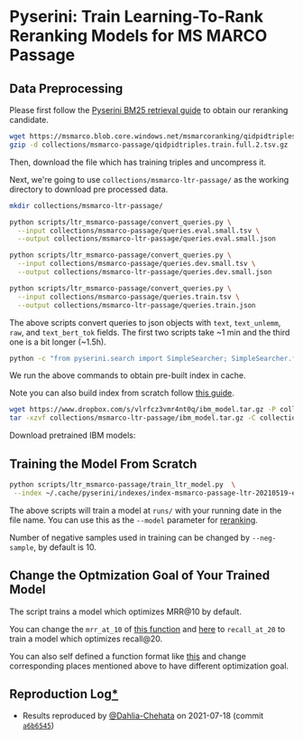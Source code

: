 # Pyserini: Train Learning-To-Rank Reranking Models for MS MARCO Passage

## Data Preprocessing

Please first follow the [Pyserini BM25 retrieval guide](experiments-msmarco-passage.md) to obtain our reranking candidate.

```bash
wget https://msmarco.blob.core.windows.net/msmarcoranking/qidpidtriples.train.full.2.tsv.gz -P collections/msmarco-passage/	
gzip -d collections/msmarco-passage/qidpidtriples.train.full.2.tsv.gz
```
Then, download the file which has training triples and uncompress it.

Next, we're going to use `collections/msmarco-ltr-passage/` as the working directory to download pre processed data.

```bash
mkdir collections/msmarco-ltr-passage/

python scripts/ltr_msmarco-passage/convert_queries.py \
  --input collections/msmarco-passage/queries.eval.small.tsv \
  --output collections/msmarco-ltr-passage/queries.eval.small.json 

python scripts/ltr_msmarco-passage/convert_queries.py \
  --input collections/msmarco-passage/queries.dev.small.tsv \
  --output collections/msmarco-ltr-passage/queries.dev.small.json

python scripts/ltr_msmarco-passage/convert_queries.py \
  --input collections/msmarco-passage/queries.train.tsv \
  --output collections/msmarco-ltr-passage/queries.train.json
```

The above scripts convert queries to json objects with `text`, `text_unlemm`, `raw`, and `text_bert_tok` fields.
The first two scripts take ~1 min and the third one is a bit longer (~1.5h).

```bash
python -c "from pyserini.search import SimpleSearcher; SimpleSearcher.from_prebuilt_index('msmarco-passage-ltr')"
```

We run the above commands to obtain pre-built index in cache. 

Note you can also build index from scratch follow [this guide](./experiments-ltr-msmarco-passage-reranking.md#L104).

```bash
wget https://www.dropbox.com/s/vlrfcz3vmr4nt0q/ibm_model.tar.gz -P collections/msmarco-ltr-passage/
tar -xzvf collections/msmarco-ltr-passage/ibm_model.tar.gz -C collections/msmarco-ltr-passage/
```
Download pretrained IBM models:

## Training the Model From Scratch
```bash
python scripts/ltr_msmarco-passage/train_ltr_model.py  \
 --index ~/.cache/pyserini/indexes/index-msmarco-passage-ltr-20210519-e25e33f.a5de642c268ac1ed5892c069bdc29ae3 
```
The above scripts will train a model at `runs/` with your running date in the file name. You can use this as the `--model` parameter for [reranking](experiments-ltr-msmarco-passage-reranking.md#L58).

Number of negative samples used in training can be changed by `--neg-sample`, by default is 10.

## Change the Optmization Goal of Your Trained Model
The script trains a model which optimizes MRR@10 by default. 

You can change the `mrr_at_10`  of [this function](../scripts/ltr_msmarco-passage/train_ltr_model.py#L621) and [here](../scripts/ltr_msmarco-passage/train_ltr_model.py#L358) to `recall_at_20` to train a model which optimizes recall@20.

You can also self defined a function format like [this](../scripts/ltr_msmarco-passage/train_ltr_model.py#L300) and change corresponding places mentioned above to have different optimization goal.

## Reproduction Log[*](reproducibility.md)
+ Results reproduced by [@Dahlia-Chehata](https://github.com/Dahlia-Chehata) on 2021-07-18 (commit [`a6b6545`](https://github.com/castorini/pyserini/commit/a6b6545c0133c03d50d5c33fb2fea7c527de04bb))
